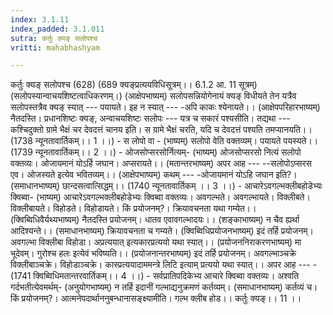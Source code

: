 ```yaml
---
index: 3.1.11
index_padded: 3.1.011
sutra: कर्तुः क्यङ् सलोपश्च
vritti: mahabhashyam

---
```

 कर्तुः क्यङ् सलोपश्च (628) (689 क्यङ्प्रत्ययविधिसूत्रम्।। 6.1.2 आ. 11 सूत्रम्) (सलोपस्यान्वाचयशिष्टत्वाधिकरणम्।) (आक्षेपभाष्यम्) सलोपसन्नियोगेनायं क्यङ् विधीयते तेन यत्रैव सलोपस्तत्रैव क्यङ् स्यात् --- पयायते। इह न स्यात् --- -अपि काकः श्येनायते।। (आक्षेपपरिहारभाष्यम्) नैतदस्ति। प्रधानशिष्टः क्यङ्, अन्वाचयशिष्टः सलोपः --- यत्र च सकारं पश्यसीति। तद्यथा --- कश्चिदुक्तो ग्रामे भैक्षं चर देवदत्तं चानय इति। स ग्रामे भैक्षं चरति, यदि च देवदत्तं पश्यति तमप्यानयति।। (1738 न्यूनतावार्तिकम्।। 1 ।।) - स लोपो वा - (भाष्यम्) सलोपो वेति वक्तव्यम्। पयायते पयस्यते।। (1739 न्यूनतावार्तिकम्।। 2 ।।) - ओजसोप्सरसोर्नित्यम्- (भाष्यम्) ओजसोप्सरसो नित्यं सलोपो वक्तव्यः। ओजायमानं योऽर्हि जघान। अप्सरायते।। (मतान्तरभाष्यम्) अपर आह --- --सलोपोऽप्सरस एव। ओजस्यते इत्येव भवितव्यम्।। (आक्षेपभाष्यम्) कथम् --- -ओजायमानं योऽहि जघान इति?। (समाधानभाष्यम्) छान्दसत्वात्सिद्धम्।। (1740 न्यूनतावार्तिकम् ।। 3 ।।) - आचारेऽवगल्भक्लीबहोडेभ्यः क्विब्वा- (भाष्यम्) आचारेऽवगल्भक्लीबहोडेभ्यः क्विब्वा वक्तव्यः। अवगल्भते। अवगल्भायते। विक्लीबते। विक्लीबायते। विहोडते। विहोडायते। किं प्रयोजनम्?। क्रियावचनता यथा गम्येत।। (क्विब्विधिवैर्यथ्यभाष्यम्) नैतदस्ति प्रयोजनम्। धातव एवावगल्भादयः।। (शङ्काभाष्यम्) न चैव ह्यर्था आदिश्यन्ते।। (समाधानभाष्यम्) क्रियावचनता च गम्यते। (क्विब्विधिप्रयोजनभाष्यम्) इदं तर्हि प्रयोजनम्। अवगल्भा विक्लीबा विहोडा। अप्रत्ययात् इत्यकारप्रत्ययो यथा स्यात्।। (प्रयोजननिराकरणभाष्यम्) मा भूदेवम्। गुरोश्च हलः इत्येवं भविष्यति।। (प्रयोजनान्तरभाष्यम्) इदं तर्हि प्रयोजनम्। अवगल्भाञ्चक्रे विक्लीबाञ्चक्रे। विहोडाञ्चक्रे। कास्प्रत्ययादाममन्त्रे लिटि इत्याम् प्रत्ययो यथा स्यात्।। अपर आह --- - (1741 क्विब्विधिमतान्तरवार्तिकम्।। 4 ।।) - सर्वप्रातिपदिकेभ्य आचारे क्विब्वा वक्तव्यः। अश्वति गर्दभतीत्येवमर्थम्- (अनुयोगभाष्यम्) न तर्हि इदानीं गल्भाद्यनुक्रमणं कर्तव्यम्। (समाधानभाष्यम्) कर्तव्यं च। किं प्रयोजनम्?। आत्मनेपदार्थाननुबन्धानासङ्क्ष्यामीति। गल्भ क्लीब होड।। कर्तुः क्यङ्।। 11 ।। 